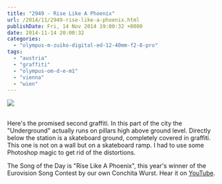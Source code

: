 ```yaml
---
title: "2949 - Rise Like A Phoenix"
url: /2014/11/2949-rise-like-a-phoenix.html
publishDate: Fri, 14 Nov 2014 19:00:32 +0000
date: 2014-11-14 20:00:32
categories: 
  - "olympus-m-zuiko-digital-ed-12-40mm-f2-8-pro"
tags: 
  - "austria"
  - "graffiti"
  - "olympus-om-d-e-m1"
  - "vienna"
  - "wien"
---
```

<div class="container">
<div class="center"><a target="_blank" href="https://d25zfm9zpd7gm5.cloudfront.net/1200x1200/2014/20141022_172539-Edit_lr.jpg"><img src="https://d25zfm9zpd7gm5.cloudfront.net/0600x0600/2014/20141022_172539-Edit_lr.jpg" /></a></div>
</div>
<br />

Here's the promised second graffiti. In this part of the city the "Underground" actually runs on pillars high above ground level. Directly below the station is a skateboard ground, completely covered in graffiti. This one is not on a wall but on a skateboard ramp. I had to use some Photoshop magic to get rid of the distortions.

The Song of the Day is "Rise Like A Phoenix", this year's winner of the Eurovision Song Contest by our own Conchita Wurst. Hear it on <a href="https://www.youtube.com/watch?v=SaolVEJEjV4" target="_blank">YouTube</a>.
